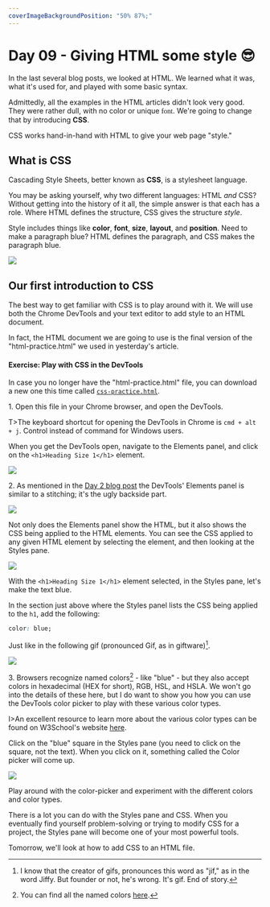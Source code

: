 ```yaml
---
coverImageBackgroundPosition: "50% 87%;"
---
```


# Day 09 - Giving HTML some style 😎

In the last several blog posts, we looked at HTML.  We learned what it was, what it's used for, and played with some basic syntax.

Admittedly, all the examples in the HTML articles didn't look very good. They were rather dull, with no color or unique <span style="font-family:cursive">font</span>. We're going to change that by introducing **CSS**.

CSS works hand-in-hand with HTML to give your web page "style."

## What is CSS

Cascading Style Sheets, better known as **CSS**, is a stylesheet language. 

You may be asking yourself, why two different languages: HTML _and_ CSS? Without getting into the history of it all, the simple answer is that each has a role.  Where HTML defines the structure, CSS gives the structure _style_.

Style includes things like **color**, **font**, **size**, **layout**, and **position**. Need to make a paragraph blue? HTML defines the paragraph, and CSS makes the paragraph blue.

![](public/assets/html-vs-css.png)

## Our first introduction to CSS

The best way to get familiar with CSS is to play around with it.  We will use both the Chrome DevTools and your text editor to add style to an HTML document.

In fact, the HTML document we are going to use is the final version of the "html-practice.html" we used in yesterday's article. 

#### Exercise: Play with CSS in the DevTools
In case you no longer have the "html-practice.html" file, you can download a new one this time called [`css-practice.html`](public/src/css-practice.html).

1\. Open this file in your Chrome browser, and open the DevTools.

T>The keyboard shortcut for opening the DevTools in Chrome is `cmd + alt + j`.  Control instead of command for Windows users.

When you get the DevTools open, navigate to the Elements panel, and click on the `<h1>Heading Size 1</h1>` element.

![](public/assets/devtools-h1.gif)

2\. As mentioned in the [Day 2 blog post](#stitching) the DevTools' Elements panel is similar to a stitching; it's the ugly backside part.

![](public/assets/stitching.png)

Not only does the Elements panel show the HTML, but it also shows the CSS being applied to the HTML elements.  You can see the CSS applied to any given HTML element by selecting the element, and then looking at the Styles pane.

![](public/assets/h1-styles.png)

With the `<h1>Heading Size 1</h1>` element selected, in the Styles pane, let's make the text blue.

In the section just above where the Styles panel lists the CSS being applied to the `h1`, add the following:

```css
color: blue;
```

Just like in the following gif (pronounced Gif, as in giftware)[^gif].

![](public/assets/blue.gif)

3\. Browsers recognize named colors[^named] - like "blue" - but they also accept colors in hexadecimal (HEX for short), RGB, HSL, and HSLA. We won't go into the details of these here, but I do want to show you how you can use the DevTools color picker to play with these various color types.

I>An excellent resource to learn more about the various color types can be found on W3School's website [here](https://www.w3schools.com/cssref/css_colors_legal.asp). 

Click on the "blue" square in the Styles pane (you need to click on the square, not the text).  When you click on it, something called the Color picker will come up.

![](public/assets/color-picker.gif)

Play around with the color-picker and experiment with the different colors and color types.

There is a lot you can do with the Styles pane and CSS.  When you eventually find yourself problem-solving or trying to modify CSS for a project, the Styles pane will become one of your most powerful tools. 

Tomorrow, we'll look at how to add CSS to an HTML file.

[^gif]: I know that the creator of gifs, pronounces this word as "jif," as in the word Jiffy.  But founder or not, he's wrong.  It's gif. End of story.
[^named]: You can find all the named colors [here](https://www.w3schools.com/cssref/css_colors.asp).